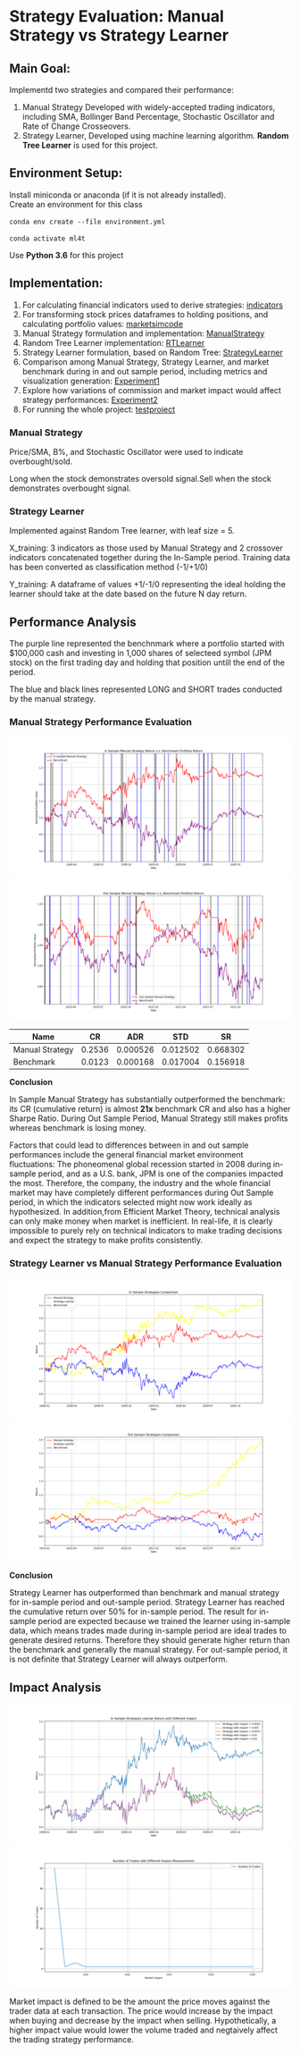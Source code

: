 # Strategy Evaluation: Manual Strategy vs Strategy Learner

## Main Goal:

Implementd two strategies and compared their performance:

1. Manual Strategy
   Developed with widely-accepted trading indicators, including SMA, Bollinger Band Percentage, Stochastic Oscillator and Rate of Change Crosseovers.
2. Strategy Learner,
   Developed using machine learning algorithm. **Random Tree Learner** is used for this project.

## Environment Setup:

Install miniconda or anaconda (if it is not already installed).  
Create an environment for this class

```shell script
conda env create --file environment.yml
```

```shell script
conda activate ml4t
```

Use **Python 3.6** for this project

## Implementation:

1. For calculating financial indicators used to derive strategies: [indicators](https://github.com/auchmargust/strategy_evaluation/blob/5e3fbebbfc97391b2175dd6ed71ba29d45a8c169/indicators.py)
2. For transforming stock prices dataframes to holding positions, and calculating portfolio values: [marketsimcode](https://github.com/auchmargust/strategy_evaluation/blob/5e3fbebbfc97391b2175dd6ed71ba29d45a8c169/marketsimcode.py)
3. Manual Strategy formulation and implementation: [ManualStrategy](https://github.com/auchmargust/strategy_evaluation/blob/5e3fbebbfc97391b2175dd6ed71ba29d45a8c169/ManualStrategy.py)
4. Random Tree Learner implementation: [RTLearner](https://github.com/auchmargust/strategy_evaluation/blob/5e3fbebbfc97391b2175dd6ed71ba29d45a8c169/RTLearner.py)
5. Strategy Learner formulation, based on Random Tree: [StrategyLearner](https://github.com/auchmargust/strategy_evaluation/blob/5e3fbebbfc97391b2175dd6ed71ba29d45a8c169/StrategyLearner.py)
6. Comparison among Manual Strategy, Strategy Learner, and market benchmark during in and out sample period, including metrics and visualization generation: [Experiment1](https://github.com/auchmargust/strategy_evaluation/blob/5e3fbebbfc97391b2175dd6ed71ba29d45a8c169/experiment1.py)
7. Explore how variations of commission and market impact would affect strategy performances: [Experiment2](https://github.com/auchmargust/strategy_evaluation/blob/5e3fbebbfc97391b2175dd6ed71ba29d45a8c169/experiment2.py)
8. For running the whole project: [testproject](https://github.com/auchmargust/strategy_evaluation/blob/5e3fbebbfc97391b2175dd6ed71ba29d45a8c169/testproject.py)

### Manual Strategy

Price/SMA, B%, and Stochastic Oscillator were used to indicate overbought/sold.

Long when the stock demonstrates oversold signal.Sell when the stock demonstrates overbought signal.


### Strategy Learner

Implemented against Random Tree learner, with leaf size = 5.

X_training: 3 indicators as those used by Manual Strategy and 2 crossover indicators concatenated together during the In-Sample period. Training data has been converted as classification method (-1/+1/0)

Y_training: A dataframe of values +1/-1/0 representing the ideal holding the learner should take at the date based on the future N day return. 

## Performance Analysis

The purple line represented the benchnmark where a portfolio started with $100,000 cash and investing in 1,000 shares of selecteed symbol (JPM stock) on the first trading day and holding that position untill the end of the period. 

The blue and black lines represented LONG and SHORT trades conducted by the manual strategy.

### Manual Strategy Performance Evaluation

![alt text](https://github.com/auchmargust/strategy_evaluation/blob/7a7889b70cc6457a5bac61a225a6ae3368d7756e/Exp1Fig1InSampleManualStrategyvsBenchmark.png)
![alt text](https://github.com/auchmargust/strategy_evaluation/blob/7a7889b70cc6457a5bac61a225a6ae3368d7756e/Exp1Fig2OutSampleManualStrategyvsBenchmark.png)

| Name | CR | ADR | STD | SR
| -----|-----|-- | ------|-------
| Manual Strategy| 0.2536 | 0.000526 | 0.012502|0.668302
| Benchmark | 0.0123 | 0.000168 | 0.017004 | 0.156918

**Conclusion**

In Sample Manual Strategy has substantially outperformed the benchmark: its CR (cumulative return) is almost **21x** benchmark CR and also has a higher Sharpe Ratio.
During Out Sample Period, Manual Strategy still makes profits whereas benchmark is losing money.

Factors that could lead to differences between in and out sample performances include the general financial market environment fluctuations: The phoneomenal global recession started in 2008 during  in-sample period, and as a U.S. bank, JPM is one of the companies impacted the most. Therefore, the company, the industry and the whole financial market may have completely different performances during Out Sample period, in which the indicators selected might now work ideally as hypothesized.
In addition,from Efficient Market Theory, technical analysis can only make money when market is inefficient. In real-life, it is clearly impossible to purely rely on technical indicators to make trading decisions and expect the strategy to make profits consistently.

### Strategy Learner vs Manual Strategy Performance Evaluation

![alt text](https://github.com/auchmargust/strategy_evaluation/blob/297a7c20c840227c975822a337c528f895923327/Exp1Fig3InSampleStrategiesComparison.png)
![alt text](https://github.com/auchmargust/strategy_evaluation/blob/297a7c20c840227c975822a337c528f895923327/Exp1Fig4OutSampleStrategiesComparison.png)

**Conclusion**

Strategy Learner has outperformed than benchmark and manual strategy for in-sample period and out-sample period. Strategy Learner has reached the cumulative return over 50% for in-sample period. The result for in-sample period are expected because we trained the learner using in-sample data, which means trades made during in-sample period are ideal trades to generate desired returns. Therefore they should generate higher return than the benchmark and generally the manual strategy. For out-sample period, it is not definite that Strategy Learner will always outperform.

## Impact Analysis

![alt text](https://github.com/auchmargust/strategy_evaluation/blob/297a7c20c840227c975822a337c528f895923327/Exp2Fig1StrategyReturn.png)
![alt text](https://github.com/auchmargust/strategy_evaluation/blob/297a7c20c840227c975822a337c528f895923327/Exp2Fig2NumofTrades.png)

Market impact is defined to be the amount the price moves against the trader data at each transaction. The price would increase by the impact when buying and decrease by the impact when selling. Hypothetically, a higher impact value would lower the volume traded and negtaively affect the trading strategy performance.

